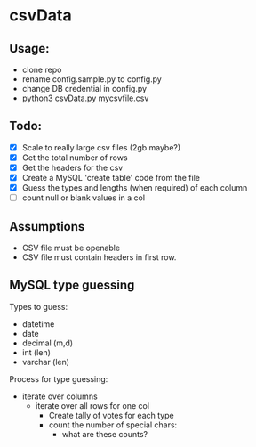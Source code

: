 # csvData


## Usage:
- clone repo
- rename config.sample.py to config.py
- change DB credential in config.py
- python3 csvData.py mycsvfile.csv


## Todo:


- [x] Scale to really large csv files (2gb maybe?)
- [x] Get the total number of rows
- [x] Get the headers for the csv
- [x] Create a MySQL 'create table' code from the file 
- [x] Guess the types and lengths (when required) of each column
- [ ] count null or blank values in a col
 
## Assumptions

* CSV file must be openable
* CSV file must contain headers in first row.

## MySQL type guessing

Types to guess:
* datetime
* date
* decimal (m,d)
* int (len)
* varchar (len)


Process for type guessing:
* iterate over columns
	* iterate over all rows for one col
		* Create tally of votes for each type
		* count the number of special chars:
			* what are these counts?
